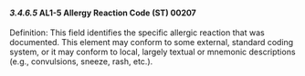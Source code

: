 #### *3.4.6.5* AL1-5 Allergy Reaction Code (ST) 00207

Definition: This field identifies the specific allergic reaction that was documented. This element may conform to some external, standard coding system, or it may conform to local, largely textual or mnemonic descriptions (e.g., convulsions, sneeze, rash, etc.).

